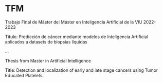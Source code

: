 # TFM
Trabajo Final de Máster del Máster en Inteligencia Artificial de la VIU 2022-2023

Titulo: Predicción de cáncer mediante modelos de Inteligencia Artificial aplicados a datasets de biopsias líquidas

...

Thesis from Master in Artificial Intelligence

Title: Detection and localization of early and late stage cancers using Tumor Educated Platelets.
